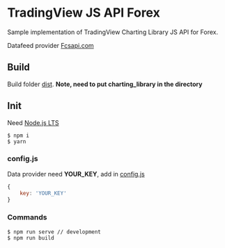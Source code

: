 # TradingView JS API Forex

Sample implementation of TradingView Charting Library JS API for Forex.

Datafeed provider [Fcsapi.com](https://fcsapi.com/)

## Build

Build folder [dist](/dist). 
**Note, need to put charting_library in the directory**

## Init

Need [Node.js LTS](https://nodejs.org/en/)

```node
$ npm i
$ yarn 
```

### config.js

Data provider need **YOUR_KEY**, add in [config.js](/src/config.js)

```javascript
{
    key: 'YOUR_KEY'
}
```

### Commands

```node
$ npm run serve // development
$ npm run build
```


